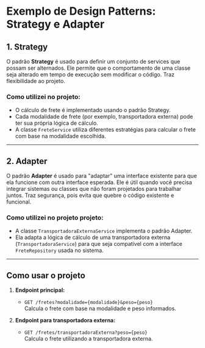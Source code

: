 # Exemplo de Design Patterns: Strategy e Adapter

## **1. Strategy**

O padrão **Strategy** é usado para definir um conjunto de services que possam ser alternados.
Ele permite que o comportamento de uma classe seja alterado em tempo de execução sem modificar o código.
Traz flexibilidade ao projeto.

### **Como utilizei no projeto:**
- O cálculo de frete é implementado usando o padrão Strategy.
- Cada modalidade de frete (por exemplo, transportadora externa) pode ter sua própria lógica de cálculo.
- A classe `FreteService` utiliza diferentes estratégias para calcular o frete com base na modalidade escolhida.

---

## **2. Adapter**

O padrão **Adapter** é usado para "adaptar" uma interface existente para que ela funcione com outra interface esperada. 
Ele é útil quando você precisa integrar sistemas ou classes que não foram projetados para trabalhar juntos.
Traz segurança, pois evita que quebre o código existente e funcional.

### **Como utilizei no projeto projeto:**
- A classe `TransportadoraExternaService` implementa o padrão Adapter.
- Ela adapta a lógica de cálculo de uma transportadora externa (`TransportadoraService`) para que seja compatível com a interface `FreteRepository` usada no sistema.

---

## **Como usar o projeto**

1. **Endpoint principal:**  
   - `GET /fretes?modalidade={modalidade}&peso={peso}`  
   Calcula o frete com base na modalidade e peso informados.

2. **Endpoint para transportadora externa:**  
   - `GET /fretes/transportadoraExterna?peso={peso}`  
   Calcula o frete utilizando a transportadora externa.